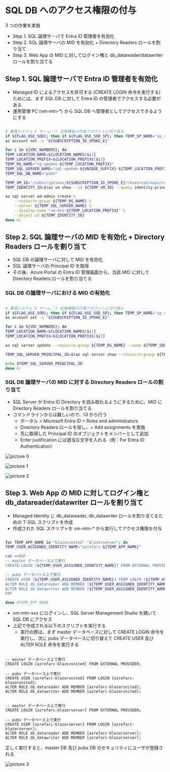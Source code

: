 # SQL DB へのアクセス権限の付与

3 つの作業を実施

- Step 1. SQL 論理サーバで Entra ID 管理者を有効化
- Step 2. SQL 論理サーバの MID を有効化 + Directory Readers ロールを割り当て
- Step 3. Web App の MID に対してログイン権と db_datareader/datawriter ロールを割り当てる

## Step 1. SQL 論理サーバで Entra ID 管理者を有効化

- Managed ID によるアクセスを許可する (CREATE LOGIN 命令を実行する) ためには、まず SQL DB に対して Entra ID の管理者でアクセスする必要がある
- 運用管理 PC (vm-mtn-*) から SQL DB へ管理者としてアクセスできるようにする

```bash

# 業務システム E チーム／① 初期構築の作業アカウントに切り替え
if ${FLAG_USE_SOD}; then if ${FLAG_USE_SOD_SP}; then TEMP_SP_NAME="sp_spokee_dev"; az login --service-principal --username ${SP_APP_IDS[${TEMP_SP_NAME}]} --password '${SP_PWDS[${TEMP_SP_NAME}]}' --tenant ${PRIMARY_DOMAIN_NAME} --allow-no-subscriptions; else az account clear; az login -u "user_spokee_dev@${PRIMARY_DOMAIN_NAME}" -p "${ADMIN_PASSWORD}"; fi; fi
az account set -s "${SUBSCRIPTION_ID_SPOKE_E}"

for i in ${VDC_NUMBERS}; do
TEMP_LOCATION_NAME=${LOCATION_NAMES[$i]}
TEMP_LOCATION_PREFIX=${LOCATION_PREFIXS[$i]}
TEMP_RG_NAME="rg-spokee-${TEMP_LOCATION_PREFIX}"
TEMP_SQL_SERVER_NAME="sql-spokee-${UNIQUE_SUFFIX}-${TEMP_LOCATION_PREFIX}"
TEMP_SQL_DB_NAME="pubs"

TEMP_VM_ID="/subscriptions/${SUBSCRIPTION_ID_SPOKE_E}/resourceGroups/rg-spokeemtn-${TEMP_LOCATION_PREFIX}/providers/Microsoft.Compute/virtualMachines/vm-mtn-${TEMP_LOCATION_PREFIX}"
TEMP_IDENTITY_ID=$(az vm show --id ${TEMP_VM_ID} --query identity.principalId -o tsv)

az sql server ad-admin create \
    --resource-group ${TEMP_RG_NAME} \
    --server ${TEMP_SQL_SERVER_NAME} \
    --display-name "vm-mtn-${TEMP_LOCATION_PREFIX}" \
    --object-id ${TEMP_IDENTITY_ID}
done #i

```

## Step 2. SQL 論理サーバの MID を有効化 + Directory Readers ロールを割り当て

- SQL DB の論理サーバに対して MID を有効化
- SQL 論理サーバの Principal ID を取得
- その後、Azure Portal の Entra ID 管理画面から、当該 MID に対して Directory Readers ロールを割り当てる

### SQL DB の論理サーバにおける MID の有効化

```bash

# 業務システム E チーム／① 初期構築の作業アカウントに切り替え
if ${FLAG_USE_SOD}; then if ${FLAG_USE_SOD_SP}; then TEMP_SP_NAME="sp_spokee_dev"; az login --service-principal --username ${SP_APP_IDS[${TEMP_SP_NAME}]} --password '${SP_PWDS[${TEMP_SP_NAME}]}' --tenant ${PRIMARY_DOMAIN_NAME} --allow-no-subscriptions; else az account clear; az login -u "user_spokee_dev@${PRIMARY_DOMAIN_NAME}" -p "${ADMIN_PASSWORD}"; fi; fi
az account set -s "${SUBSCRIPTION_ID_SPOKE_E}"

for i in ${VDC_NUMBERS}; do
TEMP_LOCATION_NAME=${LOCATION_NAMES[$i]}
TEMP_LOCATION_PREFIX=${LOCATION_PREFIXS[$i]}

az sql server update --resource-group ${TEMP_RG_NAME} --name ${TEMP_SQL_SERVER_NAME} --assign_identity

TEMP_SQL_SERVER_PRINCIPAL_ID=$(az sql server show --resource-group ${TEMP_RG_NAME} --name ${TEMP_SQL_SERVER_NAME} --query identity.principalId -o tsv)

echo $TEMP_SQL_SERVER_PRINCIPAL_ID
done #i

```

### SQL DB 論理サーバの MID に対する Directory Readers ロールの割り当て

- SQL Server が Entra ID Directory を読み取れるようにするために、MID に Directory Readers ロールを割り当てる
- コマンドラインからは難しいので、UI から行う
  - ポータル > Microsoft Entra ID > Roles and administrators
  - Directory Readers ロールを探し、+ Add assignments を実施
  - 先に取得した Principal ID のオブジェクトをメンバーとして追加
  - Enter justification には適当な文字を入れる（例：For Entra ID Authentication）

![picture 0](./images/d530132212df7743c6b3a94765c8251b7eca46c1d5c4b901502a4b380ff981fe.png)  

![picture 1](./images/6efd5de5926217649ddcea8e1cf3507dde4ae4ca7cb21ff6cb49a9caf1fc5307.png)  

![picture 2](./images/0af2eac23340a7a80216d6979d32a0e23bee9f12d3cc330c3501b09d4acb9135.png)  


## Step 3. Web App の MID に対してログイン権と db_datareader/datawriter ロールを割り当て

- Managed Identity に db_datareader, db_datawriter ロールを割り当てるための T-SQL スクリプトを作成
- 作成された SQL スクリプトを vm-mtn-* から実行してアクセス権限を付与

```bash

for TEMP_APP_NAME in "blazorunited" "blazorserver"; do
TEMP_USER_ASSIGNED_IDENTITY_NAME="azrefarc-${TEMP_APP_NAME}"

cat <<EOF
-- master データベース上で実行
CREATE LOGIN [${TEMP_USER_ASSIGNED_IDENTITY_NAME}] FROM EXTERNAL PROVIDER;

-- pubs データベース上で実行
CREATE USER [${TEMP_USER_ASSIGNED_IDENTITY_NAME}] FROM LOGIN [${TEMP_USER_ASSIGNED_IDENTITY_NAME}];
ALTER ROLE db_datareader ADD MEMBER [${TEMP_USER_ASSIGNED_IDENTITY_NAME}];
ALTER ROLE db_datawriter ADD MEMBER [${TEMP_USER_ASSIGNED_IDENTITY_NAME}];
EOF

done #TEMP_APP_NAME

```

- vm-mtn-xxx にログインし、SQL Server Management Studio を開いて SQL DB にアクセス
- 上記で作成される以下のスクリプトを実行する
  - 実行の際は、まず master データベースに対して CREATE LOGIN 命令を実行し、次に pubs データベースに切り替えて CREATE USER 及び ALTER ROLE 命令を実行する

```T-SQL

-- master データベース上で実行
CREATE LOGIN [azrefarc-blazorunited] FROM EXTERNAL PROVIDER;

-- pubs データベース上で実行
CREATE USER [azrefarc-blazorunited] FROM LOGIN [azrefarc-blazorunited];
ALTER ROLE db_datareader ADD MEMBER [azrefarc-blazorunited];
ALTER ROLE db_datawriter ADD MEMBER [azrefarc-blazorunited];


-- master データベース上で実行
CREATE LOGIN [azrefarc-blazorserver] FROM EXTERNAL PROVIDER;

-- pubs データベース上で実行
CREATE USER [azrefarc-blazorserver] FROM LOGIN [azrefarc-blazorserver];
ALTER ROLE db_datareader ADD MEMBER [azrefarc-blazorserver];
ALTER ROLE db_datawriter ADD MEMBER [azrefarc-blazorserver];

```

正しく実行すると、master DB 及び pubs DB のセキュリティにユーザが登録される

![picture 3](./images/0df4230f22056499b55b7c99ac41e7d9b4dc47155258265c86fb25f39d91140f.png)  
